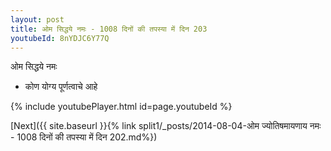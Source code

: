 ```yaml
---
layout: post
title: ओम सिद्धये नमः - 1008 दिनों की तपस्या में दिन 203
youtubeId: 8nYDJC6Y77Q
---
```

 
 
 ओम सिद्धये नमः  
 
 -  कोण योग्य पूर्णत्वाचे आहे 
 
  
 
  
 
 
 
 
 
 


{% include youtubePlayer.html id=page.youtubeId %}
 
[Next]({{ site.baseurl }}{% link  split1/_posts/2014-08-04-ओम ज्योतिषमायणाय नमः - 1008 दिनों की तपस्या में दिन 202.md%})
 
